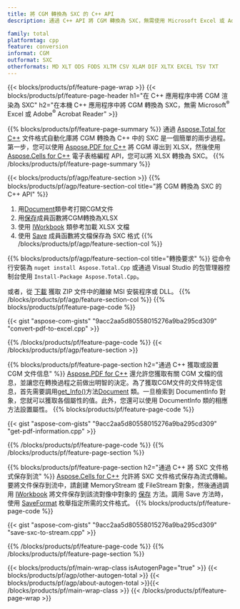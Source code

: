 ```yaml
---
title: 將 CGM 轉換為 SXC 的 C++ API
description: 通過 C++ API 將 CGM 轉換為 SXC，無需使用 Microsoft Excel 或 Adobe Reader

family: total
platformtag: cpp
feature: conversion
informat: CGM
outformat: SXC
otherformats: MD XLT ODS FODS XLTM CSV XLAM DIF XLTX EXCEL TSV TXT
---
```

{{< blocks/products/pf/feature-page-wrap >}}
{{< blocks/products/pf/feature-page-header h1="在 C++ 應用程序中將 CGM 渲染為 SXC" h2="在本機 C++ 應用程序中將 CGM 轉換為 SXC，無需 Microsoft<sup>&reg;</sup> Excel 或 Adobe<sup>&reg;</sup> Acrobat Reader" >}}

{{% blocks/products/pf/feature-page-summary %}}
通過 [Aspose.Total for C++](https://products.aspose.com/total/cpp/) 文件格式自動化庫將 CGM 轉換為 C++ 中的 SXC 是一個簡單的兩步過程。第一步，您可以使用 [Aspose.PDF for C++](https://products.aspose.com/pdf/cpp/) 將 CGM 導出到 XLSX，然後使用 [Aspose.Cells for C++](https://products.aspose.com/cells/cpp/) 電子表格編程 API，您可以將 XLSX 轉換為 SXC。 
{{% /blocks/products/pf/feature-page-summary  %}}

{{< blocks/products/pf/agp/feature-section >}}
{{% blocks/products/pf/agp/feature-section-col title="將 CGM 轉換為 SXC 的 C++ API" %}}
1. 用[Document](https://reference.aspose.com/pdf/cpp/class/aspose.pdf.document)類參考打開CGM文件
2. 用[保存](https://reference.aspose.com/pdf/cpp/class/aspose.pdf.document#a6383c010776212483f51cc41235924db)成員函數將CGM轉換為XLSX
3. 使用 [IWorkbook](https://reference.aspose.com/cells/cpp/class/aspose.cells.i_workbook) 類參考加載 XLSX 文檔
4. 使用 [Save](https://reference.aspose.com/cells/cpp/class/aspose.cells.i_workbook#a9460f52a2dec8f4bf623a4905167d997) 成員函數將文檔保存為 SXC 格式
{{% /blocks/products/pf/agp/feature-section-col %}}

{{% blocks/products/pf/agp/feature-section-col title="轉換要求" %}}
從命令行安裝為 ```nuget install Aspose.Total.Cpp``` 或通過 Visual Studio 的包管理器控制台使用 ```Install-Package Aspose.Total.Cpp```。

或者，從 [下載](https://releases.aspose.com/total/cpp) 獲取 ZIP 文件中的離線 MSI 安裝程序或 DLL。
{{% /blocks/products/pf/agp/feature-section-col %}}
{{% blocks/products/pf/feature-page-code %}}

{{< gist "aspose-com-gists" "9acc2aa5d80558015276a9ba295cd309" "convert-pdf-to-excel.cpp" >}}



{{% /blocks/products/pf/feature-page-code %}}
{{< /blocks/products/pf/agp/feature-section >}}

{{% blocks/products/pf/feature-page-section  h2="通過 C++ 獲取或設置 CGM 文件信息" %}}
[Aspose.PDF for C++](https://products.aspose.com/pdf/cpp/) 還允許您獲取有關 CGM 文檔的信息，並讓您在轉換過程之前做出明智的決定。為了獲取CGM文件的文件特定信息，首先需要調用[get_Info()](https://reference.aspose.com/pdf/cpp/class/aspose.pdf.document#ae7a6ba620499ffa0dbaa5c813ee96c4a)方法[Document](https://reference.aspose.com/pdf/cpp/class/aspose.pdf.document) 類。一旦檢索到 DocumentInfo 對象，您就可以獲取各個屬性的值。此外，您還可以使用 DocumentInfo 類的相應方法設置屬性。
{{% blocks/products/pf/feature-page-code %}}

{{< gist "aspose-com-gists" "9acc2aa5d80558015276a9ba295cd309" "get-pdf-information.cpp" >}}

{{% /blocks/products/pf/feature-page-code  %}}
{{% /blocks/products/pf/feature-page-section %}}

{{% blocks/products/pf/feature-page-section  h2="通過 C++ 將 SXC 文件格式保存到流" %}}
[Aspose.Cells for C++](https://products.aspose.com/cells/net/) 允許將 SXC 文件格式保存為流式傳輸。要將文件保存到流中，請創建 MemoryStream 或 FileStream 對象，然後通過調用 [IWorkbook](https://reference.aspose.com/cells/cpp/class/aspose.cells.i_workbook) 將文件保存到該流對像中對象的 [保存](https://reference.aspose.com/cells/cpp/class/aspose.cells.i_workbook#a77072cfb929787df9ad1f38b02f58349) 方法。調用 Save 方法時，使用 [SaveFormat](https://reference.aspose.com/cells/cpp/namespace/aspose.cells#a11cae527e4e68f1adcac8f47ea64481a) 枚舉指定所需的文件格式。
{{% blocks/products/pf/feature-page-code %}}

{{< gist "aspose-com-gists" "9acc2aa5d80558015276a9ba295cd309" "save-sxc-to-stream.cpp" >}}

{{% /blocks/products/pf/feature-page-code  %}}
{{% /blocks/products/pf/feature-page-section %}}

{{< blocks/products/pf/main-wrap-class isAutogenPage="true" >}}
{{< blocks/products/pf/agp/other-autogen-total >}}
{{< blocks/products/pf/agp/about-autogen-total >}}{{< /blocks/products/pf/main-wrap-class >}}
{{< /blocks/products/pf/feature-page-wrap >}}